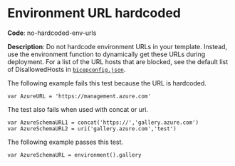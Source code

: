 # Environment URL hardcoded

**Code**: no-hardcoded-env-urls

**Description**: Do not hardcode environment URLs in your template. Instead, use the environment function to dynamically get these URLs during deployment. For a list of the URL hosts that are blocked, see the default list of DisallowedHosts in [`bicepconfig.json`](./src/Bicep.Core/Configuration/bicepconfig.json).

The following example fails this test because the URL is hardcoded.

```bicep
var AzureURL = 'https://management.azure.com'
```

The test also fails when used with concat or uri.

```bicep
var AzureSchemaURL1 = concat('https://','gallery.azure.com')
var AzureSchemaURL2 = uri('gallery.azure.com','test')
```

The following example passes this test.

```bicep
var AzureSchemaURL = environment().gallery
```

